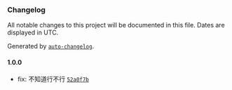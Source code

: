 ### Changelog

All notable changes to this project will be documented in this file. Dates are displayed in UTC.

Generated by [`auto-changelog`](https://github.com/CookPete/auto-changelog).

#### 1.0.0

- fix: 不知道行不行 [`52a0f7b`](https://github.com/SanXiaoXing/Black_myth_Wukong/commit/52a0f7be5b162315855344154e3dc890ab7b1cf5)
